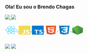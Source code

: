 ### Ola! Eu sou o Brendo Chagas

<div>
  <a href="https://github.com/brendochagas">
  <img height="140em" src="https://github-readme-stats.vercel.app/api?username=brendochagas&show_icons=true&theme=dracula&include_all_commits=true&count_private=true"/>
  <img height="140em" src="https://github-readme-stats.vercel.app/api/top-langs/?username=brendochagas&layout=compact&langs_count=16&theme=dracula"/>
</div>

<div style="display: inline_block"><br>
  <img align="center" alt="Brendo-react" height="30" width="40" src="https://raw.githubusercontent.com/devicons/devicon/master/icons/react/react-original.svg">
  <img align="center" alt="Brendo-Js" height="30" width="40" src="https://raw.githubusercontent.com/devicons/devicon/master/icons/javascript/javascript-plain.svg">
  <img align="center" alt="Brendo-Ts" height="30" width="40" src="https://raw.githubusercontent.com/devicons/devicon/master/icons/typescript/typescript-plain.svg">
  <img align="center" alt="Brendo-HTML" height="30" width="40" src="https://raw.githubusercontent.com/devicons/devicon/master/icons/html5/html5-original.svg">
  <img align="center" alt="Brendo-CSS" height="30" width="40" src="https://raw.githubusercontent.com/devicons/devicon/master/icons/css3/css3-original.svg">
  <img align="center" alt="Brendo-java" height="30" width="40" src="https://raw.githubusercontent.com/devicons/devicon/master/icons/nodejs/nodejs-original.svg">
  <!-- <img align="right" alt="Brendo-pic" height="150" src="https://media.discordapp.net/attachments/914421754183700490/1105307929298600056/chibi.png?width=539&height=539"> -->
</div>
  
##
  
<div> 
  <a href = "mailto:brendocesar36@gmail.com"><img src="https://img.shields.io/badge/-Gmail-%23333?style=for-the-badge&logo=gmail&logoColor=white" {target="_blank"}></a>
  <a href="https://www.linkedin.com/in/brendo-chagas" target="_blank"><img src="https://img.shields.io/badge/-LinkedIn-%230077B5?style=for-the-badge&logo=linkedin&logoColor=white" {target="_blank"}></a>   
</div>
  
<!--![Snake animation](https://github.com/BrendoChagas/BrendoChagas/blob/output/github-contribution-grid-snake.svg)-->
